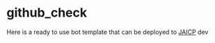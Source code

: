 # github_check
Here is a ready to use bot template that can be deployed to [JAICP](https://lts-ha01.lo.test-ai.net/project-create/jaicp/external)
dev
